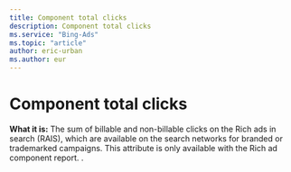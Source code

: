 ```yaml
---
title: Component total clicks
description: Component total clicks
ms.service: "Bing-Ads"
ms.topic: "article"
author: eric-urban
ms.author: eur
---
```


# Component total clicks

**What it is:**    The sum of billable and non-billable clicks on the  Rich ads in search (RAIS), which are available on the search networks for branded or trademarked campaigns.    This attribute is only available with the Rich ad component report.    .


